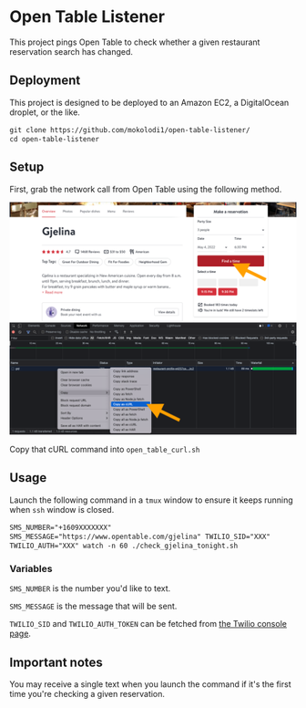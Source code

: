 # Open Table Listener

This project pings Open Table to check whether a given restaurant reservation search has changed.

## Deployment

This project is designed to be deployed to an Amazon EC2, a DigitalOcean droplet, or the like.

```
git clone https://github.com/mokolodi1/open-table-listener/
cd open-table-listener
```

## Setup

First, grab the network call from Open Table using the following method.

![Screenshot showing how to capture the network call that we'll use here](grab_curl_from_open_table.png)

Copy that cURL command into `open_table_curl.sh` 

## Usage

Launch the following command in a `tmux` window to ensure it keeps running when `ssh` window is closed.

```
SMS_NUMBER="+1609XXXXXXX" SMS_MESSAGE="https://www.opentable.com/gjelina" TWILIO_SID="XXX" TWILIO_AUTH="XXX" watch -n 60 ./check_gjelina_tonight.sh
```

### Variables

`SMS_NUMBER` is the number you'd like to text.

`SMS_MESSAGE` is the message that will be sent.

`TWILIO_SID` and `TWILIO_AUTH_TOKEN` can be fetched from [the Twilio console page](https://console.twilio.com/).

## Important notes

You may receive a single text when you launch the command if it's the first time you're checking a given reservation.
